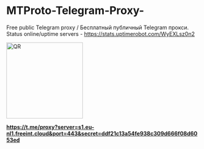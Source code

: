 # MTProto-Telegram-Proxy-
Free public Telegram proxy / Бесплатный публичный Telegram прокси. Status online/uptime servers - https://stats.uptimerobot.com/WyEXLsz0n2

<img src="https://github.com/FreeINT-cloud/hlam/blob/main/IMG_1247.jpg?raw=true" alt="QR" width="200" height="200">

<b>https://t.me/proxy?server=s1.eu-nl1.freeint.cloud&port=443&secret=ddf21c13a54fe938c309d666f08d6053ed</b>
